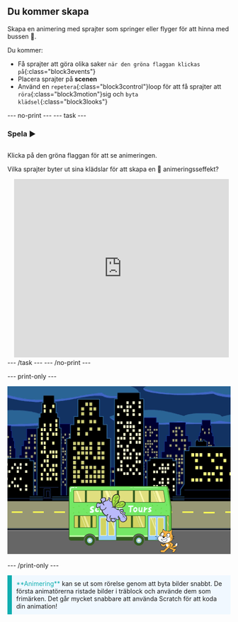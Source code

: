 ## Du kommer skapa

Skapa en animering med sprajter som springer eller flyger för att hinna med bussen 🚌.

Du kommer:
+ Få sprajter att göra olika saker `när den gröna flaggan klickas på`{:class="block3events"}
+ Placera sprajter på **scenen**
+ Använd en `repetera`{:class="block3control"}loop för att få sprajter att `röra`{:class="block3motion"}sig och `byta klädsel`{:class="block3looks"}

--- no-print ---
--- task ---

### Spela ▶️
<div style="display: flex; flex-wrap: wrap">
<div style="flex-basis: 200px; flex-grow: 1">  

Klicka på den gröna flaggan för att se animeringen. 

Vilka sprajter byter ut sina klädslar för att skapa en 🎥 animeringsseffekt?
</div>
<div class="scratch-preview" style="margin-left: 15px;">
  <iframe allowtransparency="true" width="485" height="402" src="https://scratch.mit.edu/projects/embed/724160134/?autostart=false" frameborder="0"></iframe>
</div>
</div>
--- /task ---
--- /no-print ---

--- print-only ---

![Det färdiga projektet.](images/hippo-flies.png)

--- /print-only ---

<p style="border-left: solid; border-width:10px; border-color: #0faeb0; background-color: aliceblue; padding: 10px;">
<span style="color: #0faeb0">**Animering**</span> kan se ut som rörelse genom att byta bilder snabbt. De första animatörerna ristade bilder i träblock och använde dem som frimärken. Det går mycket snabbare att använda Scratch för att koda din animation!
</p>
